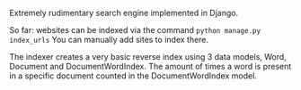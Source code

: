 Extremely rudimentary search engine implemented in Django.

So far:
websites can be indexed via the command `python manage.py index_urls`
You can manually add sites to index there.

The indexer creates a very basic reverse index using 3 data models, Word, Document and DocumentWordIndex. The amount of times a word is present in a specific document counted in the DocumentWordIndex model.
